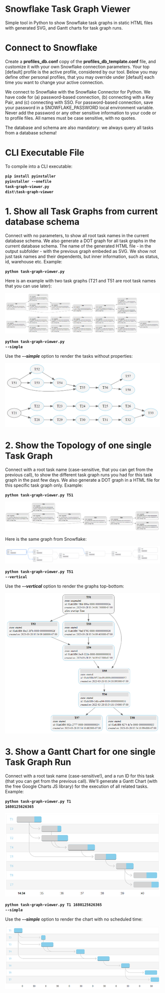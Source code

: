 Snowflake Task Graph Viewer
===========================

Simple tool in Python to show Snowflake task graphs in static HTML files with generated SVG, and Gantt charts for task graph runs.

# Connect to Snowflake

Create a **profiles_db.conf** copy of the **profiles_db_template.conf** file, and customize it with your own Snowflake connection parameters. Your top [default] profile is the active profile, considered by our tool. Below you may define other personal profiles, that you may override under [default] each time you want to change your active connection.

We connect to Snowflake with the Snowflake Connector for Python. We have code for (a) password-based connection, (b) connecting with a Key Pair, and (c) connecting with SSO. For password-based connection, save your password in a SNOWFLAKE_PASSWORD local environment variable. Never add the password or any other sensitive information to your code or to profile files. All names must be case sensitive, with no quotes.

The database and schema are also mandatory: we always query all tasks from a database schema!

# CLI Executable File

To compile into a CLI executable:

**<code>pip install pyinstaller</code>**  
**<code>pyinstaller --onefile task-graph-viewer.py</code>**  
**<code>dist\task-graph-viewer</code>**  

# 1. Show all Task Graphs from current database schema

Connect with no parameters, to show all root task names in the current database schema. We also generate a DOT graph for all task graphs in the current database schema. The name of the generated HTML file - in the output subfolder - with the previous graph embeded as SVG. We show not just task names and their dependents, but inner information, such as status, id, warehouse etc. Example:
 
**<code>python task-graph-viewer.py</code>**  

Here is an example with two task graphs (T21 and T51 are root task names that you can use later):

![All Task Graphs](/images/schema-tasks.png)

**<code>python task-graph-viewer.py --simple</code>**

Use the ***--simple*** option to render the tasks without properties:

![Simple Graphs](/images/simple-graph.png)

# 2. Show the Topology of one single Task Graph

Connect with a root task name (case-sensitive, that you can get from the previous call), to show the different task graph runs you had for this task graph in the past few days. We also generate a DOT graph in a HTML file for this specific task graph only. Example:

**<code>python task-graph-viewer.py T51</code>**

![Single Task Graph](/images/task-graph-51.png)

Here is the same graph from Snowflake:

![Single Task Graph in Snowflake](/images/task-graph-snowflake-T51.png)

**<code>python task-graph-viewer.py T51 --vertical</code>**

Use the ***--vertical*** option to render the graphs top-bottom:

![Top-Bottom Graphs](/images/top-bottom.png)

# 3. Show a Gantt Chart for one single Task Graph Run

Connect with a root task name (case-sensitive!), and a run ID for this task (that you can get from the previous call). We'll generate a Gantt Chart (with the free Google Charts JS library) for the execution of all related tasks. Example:

**<code>python task-graph-viewer.py T1 1680125626365</code>**  

![Single Task Graph Run](/images/task-graph-run.png)

**<code>python task-graph-viewer.py T1 1680125626365 --simple</code>**  

Use the ***--simple*** option to render the chart with no scheduled time:

![Simple Chart](/images/simple-chart.png)

